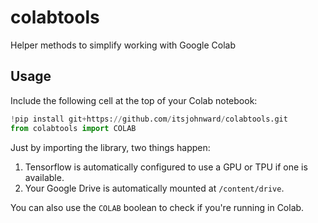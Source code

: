 # colabtools

Helper methods to simplify working with Google Colab

## Usage

Include the following cell at the top of your Colab notebook:

```python
!pip install git+https://github.com/itsjohnward/colabtools.git
from colabtools import COLAB
```

Just by importing the library, two things happen:

1. Tensorflow is automatically configured to use a GPU or TPU if one is available.
2. Your Google Drive is automatically mounted at `/content/drive`.

You can also use the `COLAB` boolean to check if you're running in Colab.
